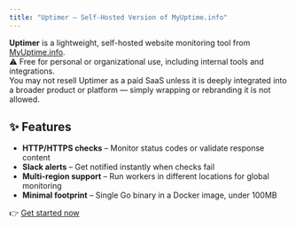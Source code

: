 ```yaml
---
title: "Uptimer – Self-Hosted Version of MyUptime.info"
---
```


**Uptimer** is a lightweight, self-hosted website monitoring tool from [MyUptime.info](https://myuptime.info).  
⚠️ Free for personal or organizational use, including internal tools and integrations.  
You may not resell Uptimer as a paid SaaS unless it is deeply integrated into a broader product or platform — simply wrapping or rebranding it is not allowed.


## ✨ Features

- **HTTP/HTTPS checks** – Monitor status codes or validate response content
- **Slack alerts** – Get notified instantly when checks fail
- **Multi-region support** – Run workers in different locations for global monitoring
- **Minimal footprint** – Single Go binary in a Docker image, under 100MB

👉 [Get started now](/quick-start/)
